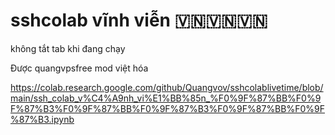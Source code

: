 # sshcolab vĩnh viễn 🇻🇳🇻🇳🇻🇳
không tắt tab khi đang chạy


Được quangvpsfree mod việt hóa


https://colab.research.google.com/github/Quangvov/sshcolablivetime/blob/main/ssh_colab_v%C4%A9nh_vi%E1%BB%85n_%F0%9F%87%BB%F0%9F%87%B3%F0%9F%87%BB%F0%9F%87%B3%F0%9F%87%BB%F0%9F%87%B3.ipynb

